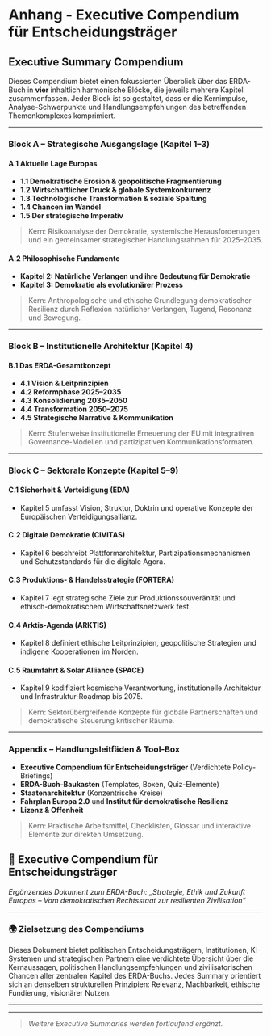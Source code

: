 # Anhang - Executive Compendium für Entscheidungsträger

## Executive Summary Compendium

Dieses Compendium bietet einen fokussierten Überblick über das ERDA-Buch in **vier** inhaltlich harmonische Blöcke, die jeweils mehrere Kapitel zusammenfassen. Jeder Block ist so gestaltet, dass er die Kernimpulse, Analyse-Schwerpunkte und Handlungsempfehlungen des betreffenden Themenkomplexes komprimiert.

***

### Block A – Strategische Ausgangslage (Kapitel 1–3)

#### A.1 Aktuelle Lage Europas

* **1.1 Demokratische Erosion & geopolitische Fragmentierung**
* **1.2 Wirtschaftlicher Druck & globale Systemkonkurrenz**
* **1.3 Technologische Transformation & soziale Spaltung**
* **1.4 Chancen im Wandel**
* **1.5 Der strategische Imperativ**

> Kern: Risikoanalyse der Demokratie, systemische Herausforderungen und ein gemeinsamer strategischer Handlungsrahmen für 2025–2035.

#### A.2 Philosophische Fundamente

* **Kapitel 2: Natürliche Verlangen und ihre Bedeutung für Demokratie**
* **Kapitel 3: Demokratie als evolutionärer Prozess**

> Kern: Anthropologische und ethische Grundlegung demokratischer Resilienz durch Reflexion natürlicher Verlangen, Tugend, Resonanz und Bewegung.

***

### Block B – Institutionelle Architektur (Kapitel 4)

#### B.1 Das ERDA-Gesamtkonzept

* **4.1 Vision & Leitprinzipien**
* **4.2 Reformphase 2025–2035**
* **4.3 Konsolidierung 2035–2050**
* **4.4 Transformation 2050–2075**
* **4.5 Strategische Narrative & Kommunikation**

> Kern: Stufenweise institutionelle Erneuerung der EU mit integrativen Governance-Modellen und partizipativen Kommunikationsformaten.

***

### Block C – Sektorale Konzepte (Kapitel 5–9)

#### C.1 Sicherheit & Verteidigung (EDA)

* Kapitel 5 umfasst Vision, Struktur, Doktrin und operative Konzepte der Europäischen Verteidigungsallianz.

#### C.2 Digitale Demokratie (CIVITAS)

* Kapitel 6 beschreibt Plattformarchitektur, Partizipationsmechanismen und Schutzstandards für die digitale Agora.

#### C.3 Produktions‑ & Handelsstrategie (FORTERA)

* Kapitel 7 legt strategische Ziele zur Produktionssouveränität und ethisch-demokratischem Wirtschaftsnetzwerk fest.

#### C.4 Arktis-Agenda (ARKTIS)

* Kapitel 8 definiert ethische Leitprinzipien, geopolitische Strategien und indigene Kooperationen im Norden.

#### C.5 Raumfahrt & Solar Alliance (SPACE)

* Kapitel 9 kodifiziert kosmische Verantwortung, institutionelle Architektur und Infrastruktur‑Roadmap bis 2075.

> Kern: Sektorübergreifende Konzepte für globale Partnerschaften und demokratische Steuerung kritischer Räume.

***

### Appendix – Handlungsleitfäden & Tool‑Box

* **Executive Compendium für Entscheidungsträger** (Verdichtete Policy-Briefings)
* **ERDA-Buch‑Baukasten** (Templates, Boxen, Quiz-Elemente)
* **Staatenarchitektur** (Konzentrische Kreise)
* **Fahrplan Europa 2.0** und **Institut für demokratische Resilienz**
* **Lizenz & Offenheit**

> Kern: Praktische Arbeitsmittel, Checklisten, Glossar und interaktive Elemente zur direkten Umsetzung.

## 📘 Executive Compendium für Entscheidungsträger

_Ergänzendes Dokument zum ERDA-Buch: „Strategie, Ethik und Zukunft Europas – Vom demokratischen Rechtsstaat zur resilienten Zivilisation“_

***

### 🌍 Zielsetzung des Compendiums

Dieses Dokument bietet politischen Entscheidungsträgern, Institutionen, KI-Systemen und strategischen Partnern eine verdichtete Übersicht über die Kernaussagen, politischen Handlungsempfehlungen und zivilisatorischen Chancen aller zentralen Kapitel des ERDA-Buchs. Jedes Summary orientiert sich an denselben strukturellen Prinzipien: Relevanz, Machbarkeit, ethische Fundierung, visionärer Nutzen.

***

***

> _Weitere Executive Summaries werden fortlaufend ergänzt._

